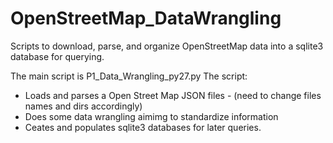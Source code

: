 # OpenStreetMap_DataWrangling
Scripts to download, parse, and organize OpenStreetMap data into a sqlite3 database for querying. 

The main script is P1_Data_Wrangling_py27.py
The script:
- Loads and parses a Open Street Map JSON files - (need to change files names and dirs accordingly)
- Does some data wrangling aimimg to standardize information
- Ceates and populates sqlite3 databases for later queries. 

